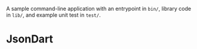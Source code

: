 A sample command-line application with an entrypoint in `bin/`, library code
in `lib/`, and example unit test in `test/`.
# JsonDart

